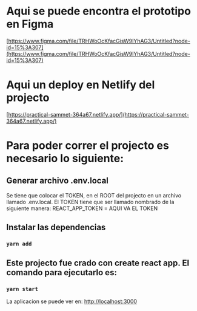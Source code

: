 # Aqui se puede encontra el prototipo en Figma
[https://www.figma.com/file/TRHWoOcKfacGisW9lYhAG3/Untitled?node-id=15%3A307](https://www.figma.com/file/TRHWoOcKfacGisW9lYhAG3/Untitled?node-id=15%3A307)

# Aqui un deploy en Netlify del projecto
[https://practical-sammet-364a67.netlify.app/](https://practical-sammet-364a67.netlify.app/)


# Para poder correr el projecto es necesario lo siguiente:

## Generar archivo .env.local

Se tiene que colocar el TOKEN, en el ROOT del projecto en un archivo llamado .env.local.
El TOKEN tiene que ser llamado nombrado de la siguiente manera:
REACT_APP_TOKEN = AQUI VA EL TOKEN

## Instalar las dependencias
### `yarn add`

## Este projecto fue crado con create react app. El comando para ejecutarlo es:
### `yarn start`

La aplicacion se puede ver en: [http://localhost:3000](http://localhost:3000)
